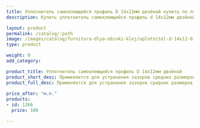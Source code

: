 ```yaml
---
title: Уплотнитель самоклеющийся профиль D 14х12мм двойной купить по лучшей цене с доставкой - Поролоныч
description: Купить уплотнитель самоклеющийся профиль d 14х12мм двойной в розницу с доставкой по Москве в интернет-магазине Поролоныча.

layout: product
permalink: /catalog/:path
image: /images/catalog/furnitura-dlya-obivki-klej/uplotnitel-d-14x12-01_1600w.jpg
type: product

weight: 9
add_category: 

product_title: Уплотнитель самоклеющийся профиль D 14х12мм двойной
product_short_desc: Применяется для устранения зазоров средних размеров преимущественно на металлических дверях.
product_full_desc: Применяется для устранения зазоров средних размеров преимущественно на металлических дверях.
        
price_after: "м.п."
products:
- id: 1266
  price: 100

---
```

